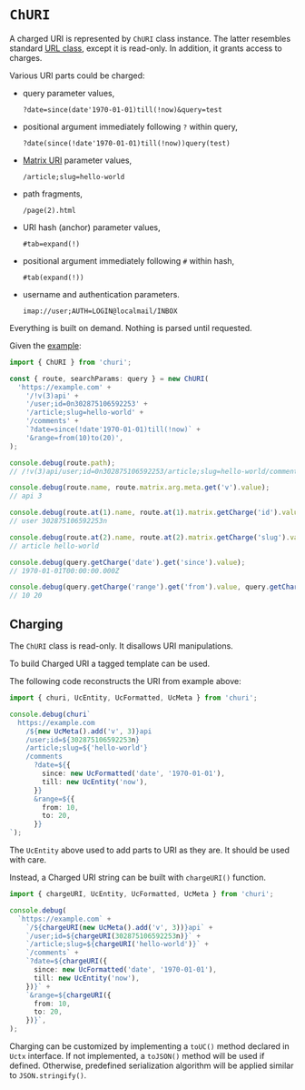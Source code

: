 # `ChURI`

A charged URI is represented by `ChURI` class instance. The latter resembles standard [URL class], except it is
read-only. In addition, it grants access to charges.

Various URI parts could be charged:

- query parameter values,

  ```
  ?date=since(date'1970-01-01)till(!now)&query=test
  ```

- positional argument immediately following `?` within query,

  ```
  ?date(since(!date'1970-01-01)till(!now))query(test)
  ```

- [Matrix URI] parameter values,

  ```
  /article;slug=hello-world
  ```

- path fragments,

  ```
  /page(2).html
  ```

- URI hash (anchor) parameter values,

  ```
  #tab=expand(!)
  ```

- positional argument immediately following `#` within hash,

  ```
  #tab(expand(!))
  ```

- username and authentication parameters.

  ```
  imap://user;AUTH=LOGIN@localmail/INBOX
  ```

Everything is built on demand. Nothing is parsed until requested.

Given the [example]:

```typescript
import { ChURI } from 'churi';

const { route, searchParams: query } = new ChURI(
  'https://example.com' +
    '/!v(3)api' +
    '/user;id=0n302875106592253' +
    '/article;slug=hello-world' +
    '/comments' +
    `?date=since(!date'1970-01-01)till(!now)` +
    '&range=from(10)to(20)',
);

console.debug(route.path);
// /!v(3)api/user;id=0n302875106592253/article;slug=hello-world/comments

console.debug(route.name, route.matrix.arg.meta.get('v').value);
// api 3

console.debug(route.at(1).name, route.at(1).matrix.getCharge('id').value);
// user 302875106592253n

console.debug(route.at(2).name, route.at(2).matrix.getCharge('slug').value);
// article hello-world

console.debug(query.getCharge('date').get('since').value);
// 1970-01-01T00:00:00.000Z

console.debug(query.getCharge('range').get('from').value, query.getCharge('range').get('to').value);
// 10 20
```

[example]: ./explanation.md
[URL class]: https://developer.mozilla.org/docs/Web/API/URL
[Matrix URI]: https://www.w3.org/DesignIssues/MatrixURIs.html

## Charging

The `ChURI` class is read-only. It disallows URI manipulations.

To build Charged URI a tagged template can be used.

The following code reconstructs the URI from example above:

```typescript
import { churi, UcEntity, UcFormatted, UcMeta } from 'churi';

console.debug(churi`
  https://example.com
    /${new UcMeta().add('v', 3)}api
    /user;id=${302875106592253n}
    /article;slug=${'hello-world'}
    /comments
      ?date=${{
        since: new UcFormatted('date', '1970-01-01'),
        till: new UcEntity('now'),
      }}
      &range=${{
        from: 10,
        to: 20,
      }}
`);
```

The `UcEntity` above used to add parts to URI as they are. It should be used with care.

Instead, a Charged URI string can be built with `chargeURI()` function.

```typescript
import { chargeURI, UcEntity, UcFormatted, UcMeta } from 'churi';

console.debug(
  `https://example.com` +
    `/${chargeURI(new UcMeta().add('v', 3))}api` +
    `/user;id=${chargeURI(302875106592253n)}` +
    `/article;slug=${chargeURI('hello-world')}` +
    `/comments` +
    `?date=${chargeURI({
      since: new UcFormatted('date', '1970-01-01'),
      till: new UcEntity('now'),
    })}` +
    `&range=${chargeURI({
      from: 10,
      to: 20,
    })}`,
);
```

Charging can be customized by implementing a `toUC()` method declared in `Uctx` interface. If not implemented,
a `toJSON()` method will be used if defined. Otherwise, predefined serialization algorithm will be applied similar
to `JSON.stringify()`.
